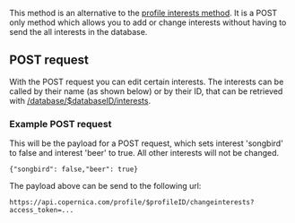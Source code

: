 This method is an alternative to the [profile interests
method](./profile-interests.md). It is a POST only method which allows you to
add or change interests without having to send the all interests in the
database.

POST request
------------

With the POST request you can edit certain interests. The interests can
be called by their name (as shown below) or by their ID, that can be
retrieved with [/database/\$databaseID/interests](./database-interests.md).

### Example POST request

This will be the payload for a POST request, which sets interest
'songbird' to false and interest 'beer' to true. All other interests
will not be changed.

~~~~ {.language-javascript}
{"songbird": false,"beer": true}
~~~~

The payload above can be send to the following url:

~~~~ {.language-javascript}
https://api.copernica.com/profile/$profileID/changeinterests?access_token=...
~~~~
